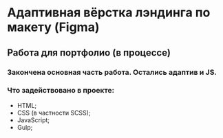 # Адаптивная вёрстка лэндинга по макету (Figma)
## Работа для портфолио (в процессе)
### Закончена основная часть работа. Остались адаптив и JS.
### Что задействовано в проекте:
- HTML;
- CSS (в частности SCSS);
- JavaScript;
- Gulp;

